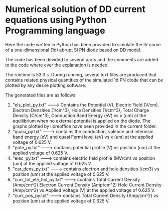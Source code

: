 # Numerical solution of DD current equations using Python Programming language
Here the code written in Python has been provided to simulate the IV curve of a one-dimensional (1d) abrupt Si PN diode based on DD model.

The code has been devided to several parts and the comments are added to the code where ever the explanation is needed.

The runtime is 53.3 s. During running, several text files are produced that contains related physical quantities of the simulated 1d PN diode that can be plotted by any desire plotting software. 

The generated files are as follows:

1) "els_plot_py.txt"     --->     Contains the Potential (V), Electric Field (V/cm), Electron Densities (1/cm^3), Hole Densities (1/cm^3), Total Charge Density (C/cm^3),	Conduction Band Energy (eV) vs x (um) at the equilibrium when no external potential is applied on the diode. The graphs plotted by libreoffice have been provided in the current folder. 
2) "quasi_py.txt" ---> contains the conduction, valence and interinsic band energy (eV) and quasi Fermi level (eV) vs x (um) at the applied voltage of 0.625 V.
3) "pote_py.txt"  ---> contains potential profile (V) vs position (um) at the applied voltage of 0.625 V.
4) "elec_py.txt"  ---> contains electric field profile (MV/cm) vs position (um) at the applied voltage of 0.625 V.
5) "car_dens_py.txt"  ---> contains electron and hole densities (/cm3) vs position (um) at the applied voltage of 0.625 V.
6) "curr_tot_ele_hol_py.txt"  ---> contains Total Current Density (Amp/cm^2)	Electron Current Density (Amp/cm^2)	Hole Current Density (Amp/cm^2) vs Applied Voltage (V) at the applied voltage of 0.625 V.
7) "curr_pos_py.txt"  ---> contains Total Current Density (Amp/cm^2) vs position (um) at the applied voltage of 0.625 V.
